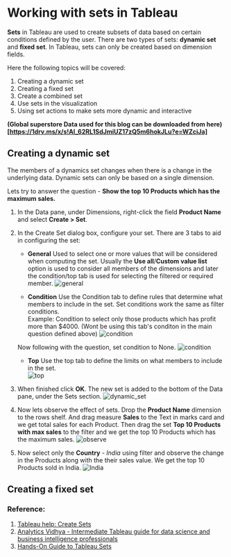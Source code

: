 # Working with sets in Tableau

__Sets__ in Tableau are used to create subsets of data based on certain conditions defined by the user. There are two types of sets: __dynamic set__ and __fixed set__. In Tableau, sets can only be created based on dimension fields.

Here the following topics will be covered:
1. Creating a dynamic set
2. Creating a fixed set
3. Create a combined set
4. Use sets in the visualization
5. Using set actions to make sets more dynamic and interactive

__(Global superstore Data used for this blog can be downloaded from here)[https://1drv.ms/x/s!Al_62RL1SdJmiUZ17zQ5m6hokJLu?e=WZciJa]__  

## Creating a dynamic set

The members of a dynamics set changes when there is a change in the underlying data. Dynamic sets can only be based on a single dimension.

Lets try to answer the question - __Show the top 10 Products which has the maximum sales.__

1. In the Data pane, under Dimensions, right-click the field __Product Name__ and select __Create > Set__.
2. In the Create Set dialog box, configure your set. There are 3 tabs to aid in configuring the set:
	- __General__ Used to select one or more values that will be considered when computing the set. Usually the __Use all__/__Custom value list__ option is used to consider all members of the dimensions and later the condition/top tab is used for selecting the filtered or required member.
	![general](../../images/tableau/working_with_sets/1_general.PNG)

	- __Condition__ Use the Condition tab to define rules that determine what members to include in the set. Set conditions work the same as filter conditions.      
	Example: Condition to select only those products which has profit more than $4000. (Wont be using this tab's conditon in the main question defined above)
	![condition](../../images/tableau/working_with_sets/2_condition.PNG)

	Now following with the question, set condition to None.
	![condition](../../images/tableau/working_with_sets/3a_condition.PNG)

	- __Top__ Use the top tab to define the limits on what members to include in the set.  
	![top](../../images/tableau/working_with_sets/3_top.PNG)

3. When finished click __OK__. The new set is added to the bottom of the Data pane, under the Sets section.
![dynamic_set](../../images/tableau/working_with_sets/4_set.PNG)

4. Now lets observe the effect of sets. Drop the __Product Name__ dimension to the rows shelf. And drag measure __Sales__ to the Text in marks card and we get total sales for each Product. Then drag the set __Top 10 Products with max sales__ to the filter and we get the top 10 Products which has the maximum sales.
![observe](../../images/tableau/working_with_sets/5_observe.PNG)

5. Now select only the __Country__ - _India_ using filter and observe the change in the Products along with the their sales value. We get the top 10 Products sold in India.
 ![India](../../images/tableau/working_with_sets/6_india.PNG)


## Creating a fixed set









### Reference:
1. [Tableau help: Create Sets](https://help.tableau.com/current/pro/desktop/en-us/sortgroup_sets_create.htm)
2. [Analytics Vidhya - Intermediate Tableau guide for data science and business intelligence professionals](https://www.analyticsvidhya.com/blog/2018/01/tableau-for-intermediate-data-science/)
3. [Hands-On Guide to Tableau Sets](https://www.absentdata.com/sets-in-tableau/)